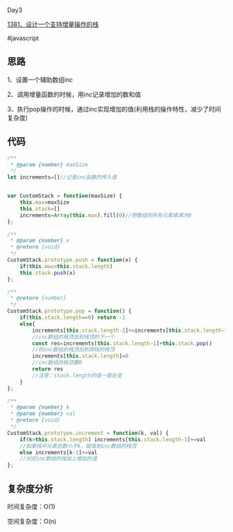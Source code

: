 Day3

[1381、设计一个支持增量操作的栈](https://leetcode-cn.com/problems/design-a-stack-with-increment-operation/submissions/)

#javascript
## 思路
1、设置一个辅助数组inc

2、调用增量函数的时候，用inc记录增加的数和值

3、执行pop操作的时候，通过inc实现增加的值(利用栈的操作特性，减少了时间复杂度)

## 代码
```javascript
/**
 * @param {number} maxSize
 */
let increments=[]//记录inc函数的传入值


var CustomStack = function(maxSize) {
    this.max=maxSize
    this.stack=[]
    increments=Array(this.max).fill(0)//把数组的所有元素填满为0
};

/** 
 * @param {number} x
 * @return {void}
 */
CustomStack.prototype.push = function(x) {
    if(this.max>this.stack.length)
    this.stack.push(x)
};

/**
 * @return {number}
 */
CustomStack.prototype.pop = function() {
    if(this.stack.length==0) return -1
    else{
        increments[this.stack.length-2]+=increments[this.stack.length-1]
        //inc数组的栈顶加到栈顶的下一个
        const res=increments[this.stack.length-1]+this.stack.pop()
        //将inc数组的栈顶加到原栈的栈顶
        increments[this.stack.length]=0
        //inc数组的栈顶置0
        return res
        //注意：stack.length的值一直在变
    }
};

/** 
 * @param {number} k 
 * @param {number} val
 * @return {void}
 */
CustomStack.prototype.increment = function(k, val) {
    if(k>this.stack.length) increments[this.stack.length-1]+=val
    //如果栈中元素总数小于k，赋值到inc数组的栈顶
    else increments[k-1]+=val
    //对应inc数组的栈加上增加的值
};
```
## 复杂度分析
时间复杂度：O(1)

空间复杂度：O(n)
